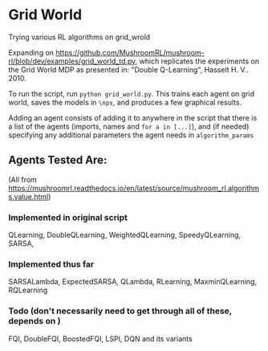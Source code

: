 # Grid World
Trying various RL algorithms on grid_wrold

Expanding on https://github.com/MushroomRL/mushroom-rl/blob/dev/examples/grid_world_td.py, which replicates the experiments on the Grid World MDP as presented in: "Double Q-Learning", Hasselt H. V.. 2010.

To run the script, run ```python grid_world.py```. This trains each agent on grid world, saves the models in ```\nps```, and produces a few graphical results.  

Adding an agent consists of adding it to anywhere in the script that there is a list of the agents (imports, names and ```for a in [...]```), and (if needed) specifying any additional parameters the agent needs in ```algorithm_params```

## Agents Tested Are: 
(All from https://mushroomrl.readthedocs.io/en/latest/source/mushroom_rl.algorithms.value.html)
### Implemented in original script
QLearning, DoubleQLearning, WeightedQLearning, SpeedyQLearning, SARSA,
### Implemented thus far
SARSALambda, ExpectedSARSA, QLambda, RLearning, MaxminQLearning, RQLearning
### Todo (don't necessarily need to get through all of these, depends on )
FQI, DoubleFQI, BoostedFQI, LSPI, DQN and its variants

